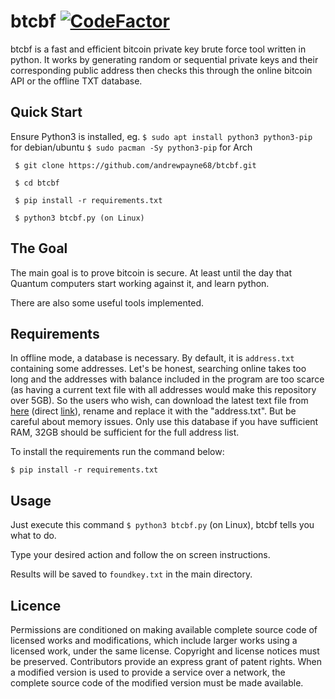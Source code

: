 
# btcbf  [![CodeFactor](https://www.codefactor.io/repository/github/vlnahp/btcbf/badge/main)](https://www.codefactor.io/repository/github/vlnahp/btcbf/overview/main)
btcbf is a fast and efficient bitcoin private key brute force tool written in python. It works by generating random or sequential private keys and their corresponding public address then checks this through the online bitcoin API or the offline TXT database. 

## **Quick Start**
Ensure Python3 is installed, eg. `$ sudo apt install python3 python3-pip` for debian/ubuntu `$ sudo pacman -Sy python3-pip` for Arch
```
 $ git clone https://github.com/andrewpayne68/btcbf.git

 $ cd btcbf

 $ pip install -r requirements.txt

 $ python3 btcbf.py (on Linux)
```






## The Goal
The main goal is to prove bitcoin is secure. At least until the day that Quantum computers start working against it, and learn python. 

There are also some useful tools implemented.



## **Requirements**

  In offline mode, a database is necessary. By default, it is `address.txt` containing some addresses. Let's be honest, searching online takes too long and the addresses with balance included in the program are too scarce (as having a current text file with all addresses would make this repository over 5GB). So the users who wish, can download the latest text file from [here](http://addresses.loyce.club/) (direct [link](http://addresses.loyce.club/Bitcoin_addresses_LATEST.txt.gz)), rename and replace it with the "address.txt". But be careful about memory issues. Only use this database if you have sufficient RAM, 32GB should be sufficient for the full address list.

To install the requirements run the command below:

```$ pip install -r requirements.txt```  


## **Usage**
Just execute this command `$ python3 btcbf.py` (on Linux), btcbf tells you what to do.

Type your desired action and follow the on screen instructions. 

Results will be saved to `foundkey.txt` in the main directory.

## **Licence**

Permissions are conditioned on making available complete source code of licensed works and modifications, which include larger works using a licensed work, under the same license. Copyright and license notices must be preserved. Contributors provide an express grant of patent rights. When a modified version is used to provide a service over a network, the complete source code of the modified version must be made available.

